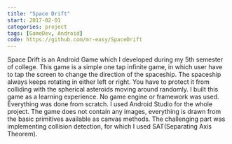 ```yaml
---
title: "Space Drift"
start: 2017-02-01
categories: project
tags: [GameDev, Android]
code: https://github.com/mr-easy/SpaceDrift
---
```


Space Drift is an Android Game which I developed during my 5th semester of college. This game is a simple one tap infinite game, in which user have to tap the screen to change the direction of the spaceship. The spaceship always keeps rotating in either left or right. You have to protect it from colliding with the spherical asteroids moving around randomly. I built this game as a learning experience. No game engine or framework was used. Everything was done from scratch. I used Android Studio for the whole project. The game does not contain any images, everything is drawn from the basic primitives available as canvas methods. The challenging part was implementing collision detection, for which I used SAT(Separating Axis Theorem).

